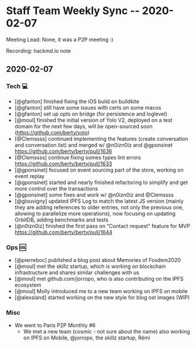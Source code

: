 # Staff Team Weekly Sync -- 2020-02-07

Meeting Lead: None, it was a P2P meeting :)

Recording: hackmd.io note

## 2020-02-07

### Tech :computer:

* [@gfanton] finished fixing the iOS build on buildkite
* [@gfanton] still have some issues with certs on some macos
* [@gfanton] set up opts on bridge (for persistence and loglevel)
* [@moul] finished the initial version of Yolo V2, deployed on a test domain for the next few days, will be open-sourced soon (https://github.com/berty/yolo)
* [@Clemssss] continued implementing the features (create conversation  and conversation list) and merged w/ @n0izn0iz and @gponsinet https://github.com/berty/berty/pull/1636
* [@Clemssss] continue fixing somes types lint errors https://github.com/berty/berty/pull/1633
* [@gponsinet] focused on event sourcing part of the store, working on event replay
* [@gponsinet] started and nearly finished refactoring to simplify and get more control over the transactions
* [@gponsinet] some fixes and work w/ @n0izn0iz and @Clemssss
* [@glouvigny] updated IPFS Log to match the latest JS version (mainly they are adding references to older entries, not only the previous one, allowing to parallelize more operations), now focusing on updating OrbitDB, adding benchmarks and tests
* [@n0izn0iz] finished the first pass on "Contact request" feature for MVP https://github.com/berty/berty/pull/1644



### Ops :cool:

* [@pierreboc] published a blog post about Memories of Fosdem2020
* [@moul] met the skillz startup, which is working on blockchain infrastructure and shares similar challenges with us
* [@moul] met github.com/jorropo, who is also contributing on the IPFS ecosystem
* [@moul] Molly introduced me to a new team working on IPFS on mobile
* [@alexsland] started working on the new style for blog ost images (WIP)


### Misc

* We went to Paris P2P Monthly #6
    * We met a new team (cosmic - not sure about the name) also working on IPFS on Mobile, @jorropo, the skillz startup, Rémi
